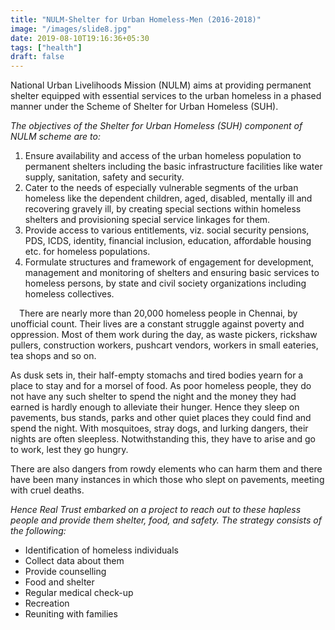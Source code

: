```yaml
---
title: "NULM-Shelter for Urban Homeless-Men (2016-2018)"
image: "/images/slide8.jpg"
date: 2019-08-10T19:16:36+05:30
tags: ["health"]
draft: false
---
```


National Urban Livelihoods Mission (NULM) aims at providing permanent shelter equipped with essential services to the urban homeless in a phased manner under the Scheme of Shelter for Urban Homeless (SUH). 

_The objectives of the Shelter for Urban Homeless (SUH) component of NULM scheme are to:_

1. Ensure availability and access of the urban homeless population to permanent shelters including the basic infrastructure facilities like water supply, sanitation, safety and security.
2. Cater to the needs of especially vulnerable segments of the urban homeless like the dependent children, aged, disabled, mentally ill and recovering gravely ill, by creating special sections within homeless shelters and provisioning special service linkages for them.
3. Provide access to various entitlements, viz. social security pensions, PDS, ICDS, identity, financial inclusion, education, affordable housing etc. for homeless populations.
4. Formulate structures and framework of engagement for development, management and monitoring of shelters and ensuring basic services to homeless persons, by state and civil society organizations including homeless collectives.

    
&emsp;There are nearly more than 20,000 homeless people in Chennai, by unofficial count. Their lives are a constant struggle against poverty and oppression. Most of them work during the day, as waste pickers, rickshaw pullers, construction workers, pushcart vendors, workers in small eateries, tea shops and so on.  

As dusk sets in, their half-empty stomachs and tired bodies yearn for a place to stay and for a morsel of food. As poor homeless people, they do not have any such shelter to spend the night and the money they had earned is hardly enough to alleviate their hunger. Hence they sleep on pavements, bus stands, parks and other quiet places they could find and spend the night. With mosquitoes, stray dogs, and lurking dangers, their nights are often sleepless. Notwithstanding this, they have to arise and go to work, lest they go hungry. 

There are also dangers from rowdy elements who can harm them and there have been many instances in which those who slept on pavements, meeting with cruel deaths. 

_Hence Real Trust embarked on a project to reach out to these hapless people and provide them shelter, food, and safety. The strategy consists of the following:_

 - Identification of homeless individuals 
 - Collect data about them 
 - Provide counselling         
 - Food and shelter 
 - Regular medical check-up 
 - Recreation 
 - Reuniting with families 
